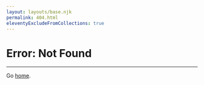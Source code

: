```yaml
---
layout: layouts/base.njk
permalink: 404.html
eleventyExcludeFromCollections: true
---
```


# Error: Not Found

---

Go <a href="/">home</a>.
